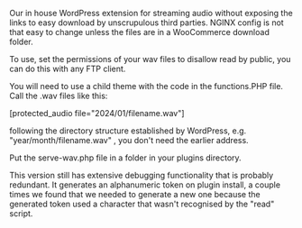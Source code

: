 Our in house WordPress extension for streaming audio without exposing the links to easy download by unscrupulous third parties. NGINX config is not that easy to change unless the files are in a WooCommerce download folder.

To use, set the permissions of your wav files to disallow read by public, you can do this with any FTP client.

You will need to use a child theme with the code in the functions.PHP file. Call the .wav files like this:

[protected_audio file="2024/01/filename.wav"]

following the directory structure established by WordPress, e.g. "year/month/filename.wav" , you don't need the earlier address.

Put the serve-wav.php file in a folder in your plugins directory.

This version still has extensive debugging functionality that is probably redundant. It generates an alphanumeric token on plugin install, a couple times we found that we needed to generate a new one because the generated token used a character that wasn't recognised by the "read" script.
